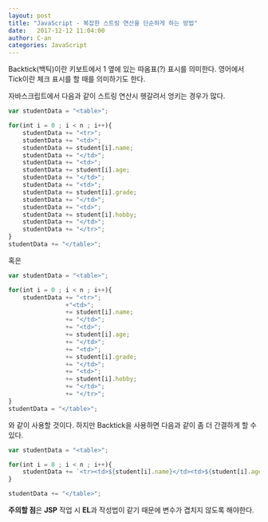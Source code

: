 ```yaml
---
layout: post
title: "JavaScript - 복잡한 스트링 연산을 단순하게 하는 방법"
date:   2017-12-12 11:04:00
author: C-an
categories: JavaScript
---
```


Backtick(백틱)이란 키보트에서 1 옆에 있는 따옴표(?) 표시를 의미한다. 영어에서 Tick이란 체크 표시를 할 때를 의미하기도 한다.

자바스크립트에서 다음과 같이 스트링 연산시 헷갈려서 엉키는 경우가 많다.

```javascript
var studentData = "<table>";

for(int i = 0 ; i < n ; i++){
	studentData += "<tr>";
    studentData += "<td>";
    studentData += student[i].name;
    studentData += "</td>";
    studentData += "<td>";
    studentData += student[i].age;
    studentData += "</td>";
    studentData += "<td>";
    studentData += student[i].grade;
    studentData += "</td>";
    studentData += "<td>";
    studentData += student[i].hobby;
    studentData += "</td>";
    studentData += "</tr>";    
}
studentData += "</table>";
```

혹은

```javascript
var studentData = "<table>";

for(int i = 0 ; i < n ; i++){
	studentData += "<tr>";
    			+"<td>";
        		+= student[i].name;
        		+= "</td>";
    			+= "<td>";
            	+= student[i].age;
    			+= "</td>";
    			+= "<td>";
    			+= student[i].grade;
    			+= "</td>";
    			+= "<td>";
    			+= student[i].hobby;
    			+= "</td>";
    			+= "</tr>";    
}
studentData = "</table>";
```
와 같이 사용할 것이다. 하지만 Backtick을 사용하면 다음과 같이 좀 더 간결하게 할 수 있다.

```javascript
var studentData = "<table>";

for(int i = 0 ; i < n ; i++){
	studentData += `<tr><td>${student[i].name}</td><td>${student[i].age}</td><td>${student[i].grade}</td><td>${student[i].hobby}</td></tr>`;    
}

studentData += "</table>";
```

**주의할 점**은 **JSP** 작업 시 **EL**과 작성법이 같기 때문에 변수가 겹치지 않도록 해야한다.